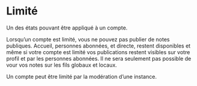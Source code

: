 # Limité

Un des états pouvant être appliqué à un compte.

Lorsqu’un compte est limité, vous ne pouvez pas publier de notes publiques.
Accueil, personnes abonnées, et directe, restent disponibles et même si votre compte est limité vos publications restent visibles sur votre profil et par les personnes abonnées.
Il ne sera seulement pas possible de vour vos notes sur les fils globaux et locaux.

Un compte peut être limité par la modération d’une instance.
